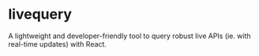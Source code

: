 # livequery
A lightweight and developer-friendly tool to query robust live APIs (ie. with real-time updates) with React.
